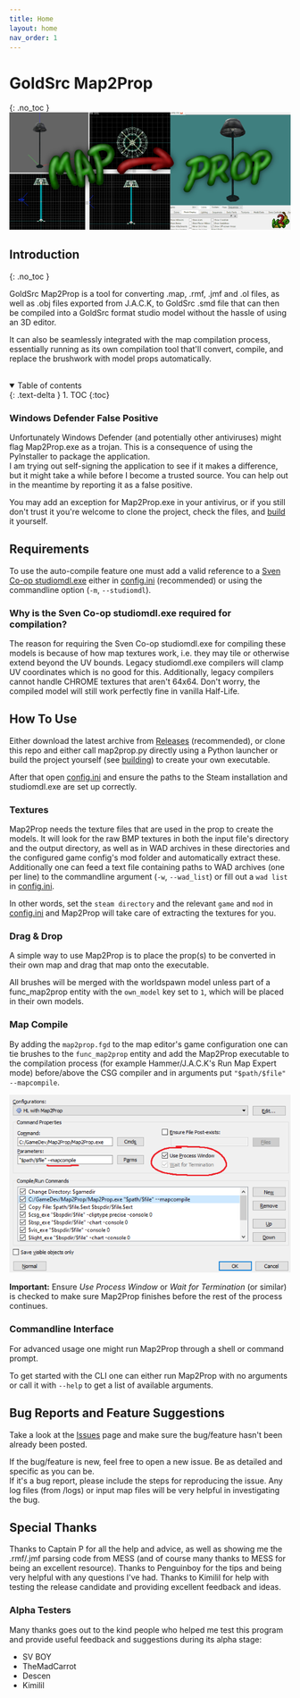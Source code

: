 ```yaml
---
title: Home
layout: home
nav_order: 1
---
```


# GoldSrc Map2Prop
{: .no_toc }
<br />
![Map2Prop](assets/images/m2plamp.png)

## Introduction
{: .no_toc }

GoldSrc Map2Prop is a tool for converting .map, .rmf, .jmf and .ol files, as well as .obj files exported from J.A.C.K, to GoldSrc .smd file that can then be compiled into a GoldSrc format studio model without the hassle of using an 3D editor.

It can also be seamlessly integrated with the map compilation process, essentially running as its own compilation tool that'll convert, compile, and replace the brushwork with model props automatically.

<br>
<details open markdown="block">
  <summary>
    Table of contents
  </summary>
  {: .text-delta }
1. TOC
{:toc}
</details>

### Windows Defender False Positive

Unfortunately Windows Defender (and potentially other antiviruses) might flag Map2Prop.exe as a trojan. This is a consequence of using the PyInstaller to package the application.<br />
I am trying out self-signing the application to see if it makes a difference, but it might take a while before I become a trusted source. You can help out in the meantime by reporting it as a false positive.

You may add an exception for Map2Prop.exe in your antivirus, or if you still don't trust it you're welcome to clone the project, check the files, and [build](https://github.com/Erty-Gamedev/GoldSrc-Map2Prop#building) it yourself.

## Requirements

To use the auto-compile feature one must add a valid reference to a [Sven Co-op studiomdl.exe](http://www.the303.org/backups/sven_studiomdl_2019.rar) either in [config.ini](configini) (recommended) or using the commandline option (`-m`, `--studiomdl`).

### Why is the Sven Co-op studiomdl.exe required for compilation?

The reason for requiring the Sven Co-op studiomdl.exe for compiling these models is because of how map textures work, i.e. they may tile or otherwise extend beyond the UV bounds. Legacy studiomdl.exe compilers will clamp UV coordinates which is no good for this. Additionally, legacy compilers cannot handle CHROME textures that aren't 64x64. Don't worry, the compiled model will still work perfectly fine in vanilla Half-Life.

## How To Use

Either download the latest archive from [Releases](https://github.com/Erty-Gamedev/GoldSrc-Map2Prop/releases/latest) (recommended), or clone this repo and either call map2prop.py directly using a Python launcher or build the project yourself (see [building](https://github.com/Erty-Gamedev/GoldSrc-Map2Prop#building)) to create your own executable.

After that open [config.ini](configini) and ensure the paths to the Steam installation and studiomdl.exe are set up correctly.

### Textures

Map2Prop needs the texture files that are used in the prop to create the models. It will look for the raw BMP textures in both the input file's directory and the output directory, as well as in WAD archives in these directories and the configured game config's mod folder and automatically extract these.<br />
Additionally one can feed a text file containing paths to WAD archives (one per line) to the commandline argument (`-w`, `--wad_list`) or fill out a `wad list` in [config.ini](configini).

In other words, set the `steam directory` and the relevant `game` and `mod` in [config.ini](configini) and Map2Prop will take care of extracting the textures for you.

### Drag & Drop

A simple way to use Map2Prop is to place the prop(s) to be converted in their own map and drag that map onto the executable.

All brushes will be merged with the worldspawn model unless part of a func_map2prop entity with the `own_model` key set to `1`, which will be placed in their own models.

### Map Compile

By adding the `map2prop.fgd` to the map editor's game configuration one can tie brushes to the `func_map2prop` entity and add the Map2Prop executable to the compilation process (for example Hammer/J.A.C.K's Run Map Expert mode) before/above the CSG compiler and in arguments put `"$path/$file" --mapcompile`.

![Map compile](assets/images/mapcompile.png)

**Important:** Ensure *Use Process Window* or *Wait for Termination* (or similar) is checked to make sure Map2Prop finishes before the rest of the process continues.

### Commandline Interface

For advanced usage one might run Map2Prop through a shell or command prompt.

To get started with the CLI one can either run Map2Prop with no arguments or call it with `--help` to get a list of available arguments.

## Bug Reports and Feature Suggestions

Take a look at the [Issues](https://github.com/Erty-Gamedev/GoldSrc-Map2Prop/issues) page and make sure the bug/feature hasn't been already been posted.

If the bug/feature is new, feel free to open a new issue. Be as detailed and specific as you can be.<br />
If it's a bug report, please include the steps for reproducing the issue. Any log files (from /logs) or input map files will be very helpful in investigating the bug.

## Special Thanks

Thanks to Captain P for all the help and advice, as well as showing me the .rmf/.jmf parsing code from MESS (and of course many thanks to MESS for being an excellent resource).
Thanks to Penguinboy for the tips and being very helpful with any questions I've had.
Thanks to Kimilil for help with testing the release candidate and providing excellent feedback and ideas.

### Alpha Testers
Many thanks goes out to the kind people who helped me test this program and provide useful feedback and suggestions during its alpha stage:
* SV BOY
* TheMadCarrot
* Descen
* Kimilil
